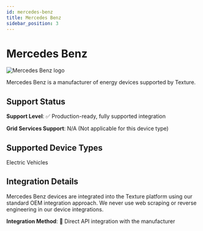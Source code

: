 ```yaml
---
id: mercedes-benz
title: Mercedes Benz
sidebar_position: 3
---
```


# Mercedes Benz

<div style={{ textAlign: 'center', margin: '20px 0' }}>
  <img 
    src="https://device.cms.texture.energy/logo/%20Mercedes-Benz%20Vector%20Icon.svg" 
    alt="Mercedes Benz logo" 
    style={{ maxWidth: '200px', maxHeight: '150px' }}
  />
</div>

Mercedes Benz is a manufacturer of energy devices supported by Texture.



## Support Status

**Support Level**: ✅ Production-ready, fully supported integration

**Grid Services Support**: N/A (Not applicable for this device type)

## Supported Device Types

Electric Vehicles

## Integration Details

Mercedes Benz devices are integrated into the Texture platform using our standard OEM integration approach. We never use web scraping or reverse engineering in our device integrations.

**Integration Method**: 🔌 Direct API integration with the manufacturer



